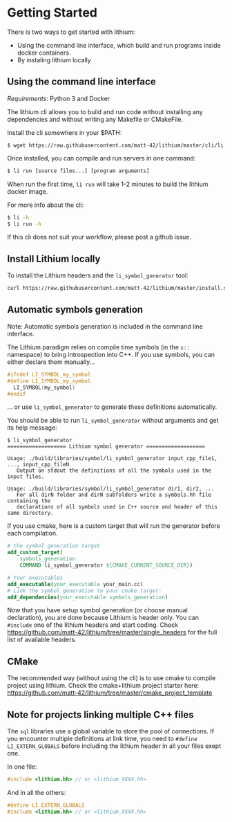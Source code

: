 # Getting Started

There is two ways to get started with lithium:
  - Using the command line interface, which build and run programs inside docker containers.
  - By instaling lithium locally

## Using the command line interface

*Requirements*: Python 3 and Docker

The lithium cli allows you to build and run code without installing any dependencies and without writing any Makefile or CMakeFile.

Install the cli somewhere in your $PATH:
```text
$ wget https://raw.githubusercontent.com/matt-42/lithium/master/cli/li 
```

Once installed, you can compile and run servers in one command:
```bash
$ li run [source files...] [program arguments]
```

When run the first time, `li run` will take 1-2 minutes to build the lithium docker image.

For more info about the cli:
```bash
$ li -h
$ li run -h
```

If this cli does not suit your workflow, please post a github issue.

## Install Lithium locally

To install the Lithium headers and the `li_symbol_generator` tool:

```bash
curl https://raw.githubusercontent.com/matt-42/lithium/master/install.sh | bash -s - INSTALL_PREFIX
```

## Automatic symbols generation

Note: Automatic symbols generation is included in the command line interface.

The Lithium paradigm relies on compile time symbols (in the `s::` namespace) to bring introspection
into C++. If you use symbols, you can either declare them manually...
```c++
#ifndef LI_SYMBOL_my_symbol
#define LI_SYMBOL_my_symbol
  LI_SYMBOL(my_symbol)
#endif
```
... or use `li_symbol_generator` to generate these definitions automatically.

You should be able to run `li_symbol_generator` without arguments and get its help message:
```text
$ li_symbol_generator
=================== Lithium symbol generator ===================

Usage: ./build/libraries/symbol/li_symbol_generator input_cpp_file1, ..., input_cpp_fileN
   Output on stdout the definitions of all the symbols used in the input files.

Usage: ./build/libraries/symbol/li_symbol_generator dir1, dir2, ...
   For all dirN folder and dirN subfolders write a symbols.hh file containing the
   declarations of all symbols used in C++ source and header of this same directory.
```

If you use cmake, here is a custom target that will run the generator before each compilation.
```cmake
# the symbol generation target
add_custom_target(
    symbols_generation
    COMMAND li_symbol_generator ${CMAKE_CURRENT_SOURCE_DIR})

# Your executables
add_executable(your_executable your_main.cc)
# Link the symbol generation to your cmake target:
add_dependencies(your_executable symbols_generation)
```

Now that you have setup symbol generation (or choose manual declaration), you are done because 
Lithium is header only. You can  `#include` one of the lithium headers and start coding. Check
https://github.com/matt-42/lithium/tree/master/single_headers for the full list of available headers.

## CMake

The recommended way (without using the cli) is to use cmake to compile project using lithium.
Check the cmake+lithium project starter here:
https://github.com/matt-42/lithium/tree/master/cmake_project_template

## Note for projects linking multiple C++ files

The `sql` libraries use a global variable to store the pool of connections. If you encounter
multiple definitions at link time, you need to `#define LI_EXTERN_GLOBALS` before including the lithium
header in all your files exept one.

In one file:
```c++
#include <lithium.hh> // or <lithium_XXXX.hh> 
```

And in all the others:
```c++
#define LI_EXTERN_GLOBALS
#include <lithium.hh> // or <lithium_XXXX.hh> 
```

